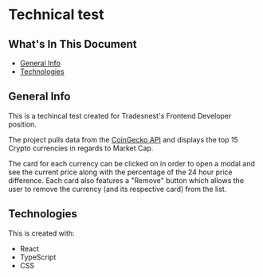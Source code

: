 # Technical test

## What's In This Document

- [General Info](#general-info)
- [Technologies](#technologies)

## General Info

This is a techincal test created for Tradesnest's Frontend Developer position.

The project pulls data from the [CoinGecko API](https://www.coingecko.com/nl/api/documentation "CoinGecko API") and displays the top 15 Crypto currencies in regards to Market Cap.

The card for each currency can be clicked on in order to open a modal and see the current price along with the percentage of the 24 hour price difference. Each card also features a "Remove" button which allows the user to remove the currency (and its respective card) from the list.

## Technologies

This is created with:

* React
* TypeScript
* CSS

